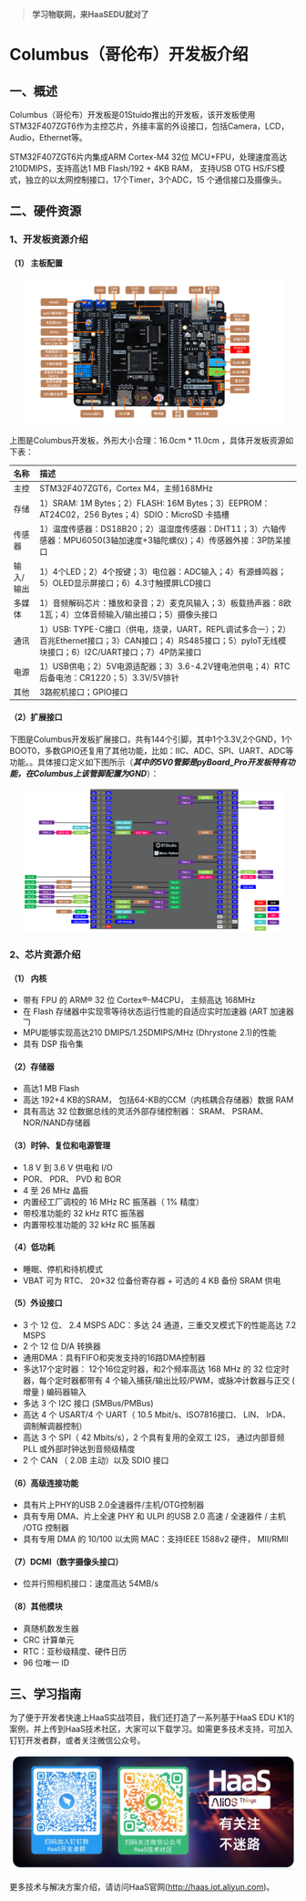 > **学习物联网，来HaaSEDU就对了**

# Columbus（哥伦布）开发板介绍

## 一、概述
Columbus（哥伦布）开发板是01Stuido推出的开发板，该开发板使用STM32F407ZGT6作为主控芯片，外接丰富的外设接口，包括Camera，LCD，Audio，Ethernet等。

STM32F407ZGT6片内集成ARM Cortex-M4 32位 MCU+FPU，处理速度高达210DMIPS，支持高达1 MB Flash/192 + 4KB RAM， 支持USB OTG HS/FS模式，独立的以太网控制接口，17个Timer，3个ADC，15 个通信接口及摄像头。

## 二、硬件资源
### 1、开发板资源介绍
#### （1） 主板配置

<div align="center">
<img src=../../images/ext_columbus_功能配置.png  width=90%/>
</div>

上图是Columbus开发板，外形大小合理：16.0cm * 11.0cm ，具体开发板资源如下表：

| 名称 | 描述 | 
| :- |  :- |
| 主控 |  STM32F407ZGT6，Cortex M4，主频168MHz |
| 存储 |  1）SRAM: 1M Bytes；2）FLASH: 16M Bytes；3）EEPROM：AT24C02，256 Bytes；4）SDIO：MicroSD 卡插槽 |			
| 传感器 |  1）温度传感器：DS18B20；2）温湿度传感器：DHT11；3）六轴传感器：MPU6050(3轴加速度+3轴陀螺仪)；4）传感器外接：3P防呆接口|
| 输入/输出 | 1）4个LED；2）4个按键；3）电位器：ADC输入；4）有源蜂鸣器；5）OLED显示屏接口；6）4.3寸触摸屏LCD接口 |		
| 多媒体 | 1）音频解码芯片：播放和录音；2）麦克风输入；3）板载扬声器：8欧1瓦；4）立体音频输入/输出接口；5）摄像头接口 |
| 通讯 | 1）USB: TYPE-C接口（供电，烧录，UART，REPL调试多合一）；2）百兆Ethernet接口；3）CAN接口；4）RS485接口；5）pyIoT无线模块接口；6）I2C/UART接口；7）4P防呆接口 |
| 电源 | 1）USB供电；2）5V电源适配器；3）3.6-4.2V锂电池供电；4）RTC后备电池：CR1220；5）3.3V/5V排针 |
| 其他 | 3路舵机接口；GPIO接口 |


#### （2）扩展接口
下图是Columbus开发板扩展接口，共有144个引脚，其中1个3.3V,2个GND，1个BOOT0，多数GPIO还复用了其他功能，比如：IIC、ADC、SPI、UART、ADC等功能。。具体接口定义如下图所示（***其中的5V0管脚是pyBoard_Pro开发板特有功能，在Columbus上该管脚配置为GND***）：
<div align="center">
<img src=../../images/ext_STM32F407_01Studio_pyBoard_Pro_扩展接口.png  width=90%/>
</div>

### 2、芯片资源介绍
#### （1） 内核
* 带有 FPU 的 ARM® 32 位 Cortex®-M4CPU， 主频高达 168MHz
* 在 Flash 存储器中实现零等待状态运行性能的自适应实时加速器 (ART 加速器 ™)
* MPU能够实现高达210 DMIPS/1.25DMIPS/MHz (Dhrystone 2.1)的性能
* 具有 DSP 指令集

#### （2）存储器
* 高达1 MB Flash
* 高达 192+4 KB的SRAM， 包括64-KB的CCM（内核耦合存储器）数据 RAM
* 具有高达 32 位数据总线的灵活外部存储控制器： SRAM、 PSRAM、 NOR/NAND存储器

#### （3）时钟、复位和电源管理
* 1.8 V 到 3.6 V 供电和 I/O
* POR、 PDR、 PVD 和 BOR
* 4 至 26 MHz 晶振
* 内置经工厂调校的 16 MHz RC 振荡器（ 1% 精度）
* 带校准功能的 32 kHz RTC 振荡器
* 内置带校准功能的 32 kHz RC 振荡器

#### （4）低功耗
* 睡眠、停机和待机模式
* VBAT 可为 RTC、 20×32 位备份寄存器 + 可选的 4 KB 备份 SRAM 供电

#### （5）外设接口
* 3 个 12 位、 2.4 MSPS ADC：多达 24 通道，三重交叉模式下的性能高达 7.2 MSPS
* 2 个 12 位 D/A 转换器
* 通用DMA：具有FIFO和突发支持的16路DMA控制器
* 多达17个定时器： 12个16位定时器，和2个频率高达 168 MHz 的 32 位定时器，每个定时器都带有 4 个输入捕获/输出比较/PWM，或脉冲计数器与正交 ( 增量 ) 编码器输入
* 多达 3 个 I2C 接口 (SMBus/PMBus)
* 高达 4 个 USART/4 个 UART（ 10.5 Mbit/s、ISO7816接口、 LIN、 IrDA、 调制解调器控制）
* 高达 3 个 SPI（ 42 Mbits/s），2 个具有复用的全双工 I2S， 通过内部音频 PLL 或外部时钟达到音频级精度
* 2 个 CAN （ 2.0B 主动）以及 SDIO 接口

#### （6）高级连接功能
* 具有片上PHY的USB 2.0全速器件/主机/OTG控制器
* 具有专用 DMA、片上全速 PHY 和 ULPI 的USB 2.0 高速 / 全速器件 / 主机 /OTG 控制器
* 具有专用 DMA 的 10/100 以太网 MAC：支持IEEE 1588v2 硬件， MII/RMII

#### （7）DCMI（数字摄像头接口）
* 位并行照相机接口：速度高达 54MB/s
  
#### （8）其他模块
* 真随机数发生器
* CRC 计算单元
* RTC：亚秒级精度、硬件日历
* 96 位唯一 ID

## 三、学习指南
为了便于开发者快速上HaaS实战项目，我们还打造了一系列基于HaaS EDU K1的案例，并上传到HaaS技术社区，大家可以下载学习。如需更多技术支持，可加入钉钉开发者群，或者关注微信公众号。
<div align="center">
<img src=../../images/ext_haas社区.png  width=100%/>
</div>

更多技术与解决方案介绍，请访问HaaS官网(http://haas.iot.aliyun.com)。
